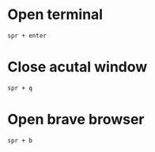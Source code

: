 # Open terminal

```
spr + enter
```

# Close acutal window

```
spr + q
```

# Open brave browser

```
spr + b
```
